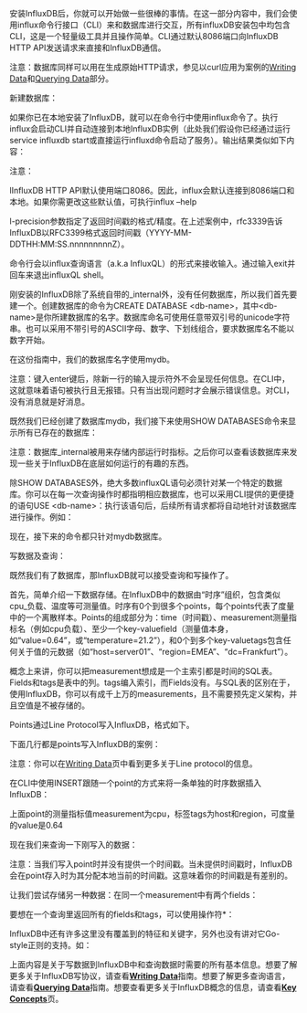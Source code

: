 安装InfluxDB后，你就可以开始做一些很棒的事情。在这一部分内容中，我们会使用influx命令行接口（CLI）来和数据库进行交互，所有influxDB安装包中均包含CLI，这是一个轻量级工具并且操作简单。CLI通过默认8086端口向InfluxDB HTTP API发送请求来直接和InfluxDB通信。

注意：数据库同样可以用在生成原始HTTP请求，参见以curl应用为案例的[Writing Data](file:////influxdb/v1.3/guides/writing_data/)和[Querying Data](file:////influxdb/v1.3/guides/querying_data/)部分。

新建数据库：

如果你已在本地安装了InfluxDB，就可以在命令行中使用influx命令了。执行influx会启动CLI并自动连接到本地InfluxDB实例（此处我们假设你已经通过运行service influxdb start或直接运行influxd命令启动了服务）。输出结果类似如下内容：

注意：

lInfluxDB HTTP API默认使用端口8086。因此，influx会默认连接到8086端口和本地。如果你需更改这些默认值，可执行influx –help

l-precision参数指定了返回时间戳的格式/精度。在上述案例中，rfc3339告诉InfluxDB以RFC3399格式返回时间戳（YYYY-MM-DDTHH:MM:SS.nnnnnnnnnZ）。

命令行会以influx查询语言（a.k.a InfluxQL）的形式来接收输入。通过输入exit并回车来退出influxQL shell。

刚安装的InfluxDB除了系统自带的\_internal外，没有任何数据库，所以我们首先要建一个。创建数据库的命令为CREATE DATABASE &lt;db-name&gt;，其中&lt;db-name&gt;是你所建数据库的名字。数据库命名可使用任意带双引号的unicode字符串。也可以采用不带引号的ASCII字母、数字、下划线组合，要求数据库名不能以数字开始。

在这份指南中，我们的数据库名字使用mydb。

注意：键入enter键后，除新一行的输入提示符外不会呈现任何信息。在CLI中，这就意味着语句被执行且无报错。只有当出现问题时才会展示错误信息。对CLI，没有消息就是好消息。

既然我们已经创建了数据库mydb，我们接下来使用SHOW DATABASES命令来显示所有已存在的数据库：

注意：数据库\_internal被用来存储内部运行时指标。之后你可以查看该数据库来发现一些关于InfluxDB在底层如何运行的有趣的东西。

除SHOW DATABASES外，绝大多数influxQL语句必须针对某一个特定的数据库。你可以在每一次查询操作时都指明相应数据库，也可以采用CLI提供的更便捷的语句USE &lt;db-name&gt;：执行该语句后，后续所有请求都将自动地针对该数据库进行操作。例如：

现在，接下来的命令都只针对mydb数据库。

写数据及查询：

既然我们有了数据库，那InfluxDB就可以接受查询和写操作了。

首先，简单介绍一下数据存储。在InfluxDB中的数据由“时序”组织，包含类似cpu\_负载、温度等可测量值。时序有0个到很多个points，每个points代表了度量中的一个离散样本。Points的组成部分为：time（时间戳）、measurement测量指标名（例如cpu负载）、至少一个key-valuefield（测量值本身，如“value=0.64”，或“temperature=21.2”），和0个到多个key-valuetags包含任何关于值的元数据（如“host=server01”、“region=EMEA”、“dc=Frankfurt”）。

概念上来讲，你可以把measurement想成是一个主索引都是时间的SQL表。Fields和tags是表中的列。tags编入索引，而Fields没有。与SQL表的区别在于，使用InfluxDB，你可以有成千上万的measurements，且不需要预先定义架构，并且空值是不被存储的。

Points通过Line Protocol写入InfluxDB，格式如下。

下面几行都是points写入InfluxDB的案例：

注意：你可以在[Writing Data](file:///C:/influxdb/v1.3/guides/writing_data/)页中看到更多关于Line protocol的信息。

在CLI中使用INSERT跟随一个point的方式来将一条单独的时序数据插入InfluxDB：

上面point的测量指标值measurement为cpu，标签tags为host和region，可度量的value是0.64

现在我们来查询一下刚写入的数据：

注意：当我们写入point时并没有提供一个时间戳。当未提供时间戳时，InfluxDB会在point存入时为其分配本地当前的时间戳。这意味着你的时间戳是有差别的。

让我们尝试存储另一种数据：在同一个measurement中有两个fields：

要想在一个查询里返回所有的fields和tags，可以使用操作符\*：

InfluxDB中还有许多这里没有覆盖到的特征和关键字，另外也没有讲对它Go-style正则的支持。如：

上面内容是关于写数据到InfluxDB中和查询数据时需要的所有基本信息。想要了解更多关于InfluxDB写协议，请查看[**Writing Data**](http://docs.influxdata.com/influxdb/v1.3/guides/writing_data/)指南。想要了解更多查询语言，请查看[**Querying Data**](http://docs.influxdata.com/influxdb/v1.3/guides/querying_data/)指南。想要查看更多关于InfluxDB概念的信息，请查看[**Key Concepts**](http://docs.influxdata.com/influxdb/v1.3/concepts/key_concepts/)页。


